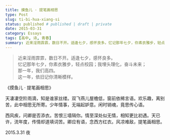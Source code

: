 ```yaml
---
title: 摸鱼儿 · 提笔画相思
type: Post
slug: ti-bi-hua-xiang-si
status: published # published | draft | private
date: 2015-03-31
category: Essays
tags: [高中, 诗, 青春]
summary: 近来淫雨霏霏，数日不开。适逢七夕，感怀良多。忆记那年七夕，你素衣雅步，轻点校园；我埋头理化，奋斗未来。这一年，依旧记你清晰模样。
---
```


> 近来淫雨霏霏，数日不开。适逢七夕，感怀良多。<br/>
> 忆记那年七夕，你素衣雅步，轻点校园；我埋头理化，奋斗未来；<br/>
> 那一年，我们高四。<br/>
> 这一年，依旧记你清晰模样。<br/>

《摸鱼儿 · 提笔画相思》

天凄凄空阶雨滴，知是谁家丝缕。双飞燕儿屋檐低，窗前依稀言语。欢乐趣，离别苦，此中相思无所寄。少年情事，无端起妒意。闲时销魂，竟思传心语。

西风疾，问卿是否添衣。苦恨三墙隔你。情至深处似无情，相知更比初遇。天已许，流年度，传情却道填词苦。卿应有语，念西方红衣。风凉难敌，提笔画相思。

2015.3.31 夜